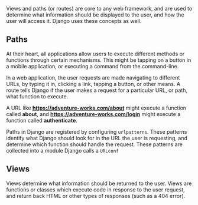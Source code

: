 Views and paths (or routes) are core to any web framework, and are used to determine what information should be displayed to the user, and how the user will access it. Django uses these concepts as well.

## Paths

At their heart, all applications allow users to execute different methods or functions through certain mechanisms. This might be tapping on a button in a mobile application, or executing a command from the command-line.

In a web application, the user requests are made navigating to different URLs, by typing it in, clicking a link, tapping a button, or other means. A route tells Django if the user makes a request for a particular URL, or path, what function to execute.

A URL like **https://adventure-works.com/about** might execute a function called **about**, and **https://adventure-works.com/login** might execute a function called **authenticate**.

Paths in Django are registered by configuring `urlpatterns`. These patterns identify what Django should look for in the URL the user is requesting, and determine which function should handle the request. These patterns are collected into a module Django calls a `URLconf`

## Views

Views determine what information should be returned to the user. Views are functions or classes which execute code in response to the user request, and return back HTML or other types of responses (such as a 404 error).
